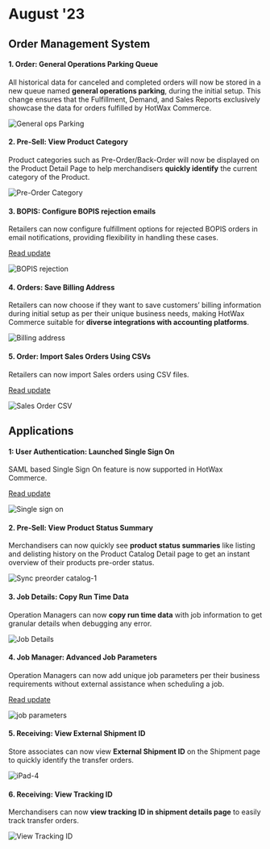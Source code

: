 # August '23

## Order Management System

#### 1. Order: General Operations Parking Queue

All historical data for canceled and completed orders will now be stored in a new queue named **general operations parking**, during the initial setup. This change ensures that the Fulfillment, Demand, and Sales Reports exclusively showcase the data for orders fulfilled by HotWax Commerce.

![General ops Parking](https://www.hotwax.co/hs-fs/hubfs/General%20ops%20Parking.png?width=900\&height=384\&name=General%20ops%20Parking.png)

#### 2. Pre-Sell: View Product Category

Product categories such as Pre-Order/Back-Order will now be displayed on the Product Detail Page to help merchandisers **quickly identify** the current category of the Product.

![Pre-Order Category](https://www.hotwax.co/hs-fs/hubfs/Pre-Order%20Category.png?width=425\&height=400\&name=Pre-Order%20Category.png)

#### 3. BOPIS: Configure BOPIS rejection emails

Retailers can now configure fulfillment options for rejected BOPIS orders in email notifications, providing flexibility in handling these cases.

[Read update](https://www.hotwax.co/product-updates/configure-bopis-rejection-email)

![BOPIS rejection](https://www.hotwax.co/hubfs/BOPIS%20rejection.png)

#### 4. Orders: Save Billing Address

Retailers can now choose if they want to save customers’ billing information during initial setup as per their unique business needs, making HotWax Commerce suitable for **diverse integrations with accounting platforms**.

![Billing address](https://www.hotwax.co/hs-fs/hubfs/billing%20address-1.png?width=800\&height=199\&name=billing%20address-1.png)

#### 5. Order: Import Sales Orders Using CSVs

Retailers can now import Sales orders using CSV files.

[Read update](https://www.hotwax.co/product-updates/import-sales-order-using-csv)

![Sales Order CSV](https://www.hotwax.co/hubfs/Sales%20Order%20CSV-Sep-11-2023-06-10-54-5205-AM.png)

## Applications

#### 1: **User Authentication:** Launched Single Sign On&#x20;

SAML based Single Sign On feature is now supported in HotWax Commerce.

[Read update](https://www.hotwax.co/product-updates/single-sign-on-launched)

![Single sign on](https://www.hotwax.co/hubfs/Single%20sign%20on.png)

#### 2. Pre-Sell: View Product Status Summary

Merchandisers can now quickly see **product status summaries** like listing and delisting history on the Product Catalog Detail page to get an instant overview of their products pre-order status.

![Sync preorder catalog-1](https://www.hotwax.co/hs-fs/hubfs/Sync%20preorder%20catalog-1.png?width=951\&height=769\&name=Sync%20preorder%20catalog-1.png)

#### 3. Job Details: Copy Run Time Data

Operation Managers can now **copy run time data** with job information to get granular details when debugging any error.

![Job Details](https://www.hotwax.co/hs-fs/hubfs/Job%20Details.png?width=810\&height=827\&name=Job%20Details.png)

#### 4. Job Manager: Advanced Job Parameters

Operation Managers can now add unique job parameters per their business requirements without external assistance when scheduling a job.

[Read update](https://www.hotwax.co/product-updates/advanced-job-parameters)

![job parameters](https://www.hotwax.co/hubfs/job%20parameters.png)

#### 5. Receiving: View External Shipment ID

Store associates can now view **External Shipment ID** on the Shipment page to quickly identify the transfer orders.

![iPad-4](https://www.hotwax.co/hs-fs/hubfs/iPad-4.png?width=2000\&name=iPad-4.png)

#### 6. Receiving: View Tracking ID

Merchandisers can now **view tracking ID in shipment details page** to easily track transfer orders.

![View Tracking ID](https://www.hotwax.co/hs-fs/hubfs/Frame%20156-3.png?width=944\&height=838\&name=Frame%20156-3.png)
